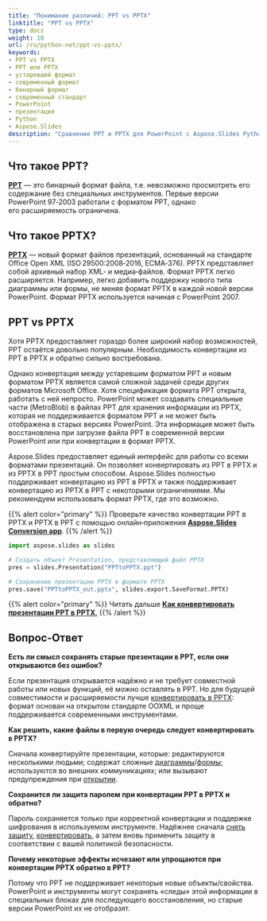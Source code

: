 ```yaml
---
title: "Понимание различий: PPT vs PPTX"
linktitle: "PPT vs PPTX"
type: docs
weight: 10
url: /ru/python-net/ppt-vs-pptx/
keywords:
- PPT vs PPTX
- PPT или PPTX
- устаревший формат
- современный формат
- бинарный формат
- современный стандарт
- PowerPoint
- презентация
- Python
- Aspose.Slides
description: "Сравнение PPT и PPTX для PowerPoint с Aspose.Slides Python через .NET, исследование различий форматов, преимуществ, совместимости и советов по конвертации."
---
```


## **Что такое PPT?**
[**PPT**](https://docs.fileformat.com/presentation/ppt/) — это бинарный формат файла, т.е. невозможно просмотреть его содержание без специальных инструментов. Первые версии PowerPoint 97‑2003 работали с форматом PPT, однако его расширяемость ограничена. 

## **Что такое PPTX?**
[**PPTX**](https://docs.fileformat.com/presentation/pptx/) — новый формат файлов презентаций, основанный на стандарте Office Open XML (ISO 29500:2008‑2016, ECMA‑376). PPTX представляет собой архивный набор XML‑ и медиа‑файлов. Формат PPTX легко расширяется. Например, легко добавить поддержку нового типа диаграммы или формы, не меняя формат PPTX в каждой новой версии PowerPoint. Формат PPTX используется начиная с PowerPoint 2007.

## **PPT vs PPTX**
Хотя PPTX предоставляет гораздо более широкий набор возможностей, PPT остаётся довольно популярным. Необходимость конвертации из PPT в PPTX и обратно сильно востребована.

Однако конвертация между устаревшим форматом PPT и новым форматом PPTX является самой сложной задачей среди других форматов Microsoft Office. Хотя спецификация формата PPT открыта, работать с ней непросто. PowerPoint может создавать специальные части (MetroBlob) в файлах PPT для хранения информации из PPTX, которая не поддерживается форматом PPT и не может быть отображена в старых версиях PowerPoint. Эта информация может быть восстановлена при загрузке файла PPT в современной версии PowerPoint или при конвертации в формат PPTX.

Aspose.Slides предоставляет единый интерфейс для работы со всеми форматами презентаций. Он позволяет конвертировать из PPT в PPTX и из PPTX в PPT простым способом. Aspose.Slides полностью поддерживает конвертацию из PPT в PPTX и также поддерживает конвертацию из PPTX в PPT с некоторыми ограничениями. Мы рекомендуем использовать формат PPTX, где это возможно.

{{% alert color="primary" %}} 
Проверьте качество конвертации PPT в PPTX и PPTX в PPT с помощью онлайн‑приложения [**Aspose.Slides Conversion app**](https://products.aspose.app/slides/conversion/).
{{% /alert %}} 

```py
import aspose.slides as slides

# Создать объект Presentation, представляющий файл PPTX
pres = slides.Presentation("PPTtoPPTX.ppt")

# Сохранение презентации PPTX в формате PPTX
pres.save("PPTtoPPTX_out.pptx", slides.export.SaveFormat.PPTX)
```

{{% alert color="primary" %}} 
Читать дальше [**Как конвертировать презентации PPT в PPTX**.](/slides/ru/python-net/convert-ppt-to-pptx/)
{{% /alert %}} 

## **Вопрос‑Ответ**

**Есть ли смысл сохранять старые презентации в PPT, если они открываются без ошибок?**

Если презентация открывается надёжно и не требует совместной работы или новых функций, её можно оставлять в PPT. Но для будущей совместимости и расширяемости лучше [конвертировать в PPTX](/slides/ru/python-net/convert-ppt-to-pptx/): формат основан на открытом стандарте OOXML и проще поддерживается современными инструментами.

**Как решить, какие файлы в первую очередь следует конвертировать в PPTX?**

Сначала конвертируйте презентации, которые: редактируются несколькими людьми; содержат сложные [диаграммы](/slides/ru/python-net/create-chart/)/[формы](/slides/ru/python-net/shape-manipulations/); используются во внешних коммуникациях; или вызывают предупреждения при [открытии](/slides/ru/python-net/open-presentation/).

**Сохранится ли защита паролем при конвертации PPT в PPTX и обратно?**

Пароль сохраняется только при корректной конвертации и поддержке шифрования в используемом инструменте. Надёжнее сначала [снять защиту](/slides/ru/python-net/password-protected-presentation/), [конвертировать](/slides/ru/python-net/convert-ppt-to-pptx/), а затем вновь применить защиту в соответствии с вашей политикой безопасности.

**Почему некоторые эффекты исчезают или упрощаются при конвертации PPTX обратно в PPT?**

Потому что PPT не поддерживает некоторые новые объекты/свойства. PowerPoint и инструменты могут сохранять «следы» этой информации в специальных блоках для последующего восстановления, но старые версии PowerPoint их не отобразят.